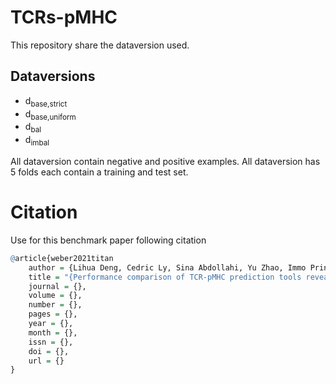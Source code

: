# TCRs-pMHC

This repository share the dataversion used.

## Dataversions

* d<sub>base,strict</sub>
* d<sub>base,uniform</sub>
* d<sub>bal</sub>
* d<sub>imbal</sub>

All dataversion contain negative and positive examples. All dataversion has 5 folds each contain a training and test set.


# Citation
Use for this benchmark paper following citation
```r
@article{weber2021titan
    author = {Lihua Deng, Cedric Ly, Sina Abdollahi, Yu Zhao, Immo Prinz and Stefan Bonn},
    title = "{Performance comparison of TCR-pMHC prediction tools reveals a strong data dependency}",
    journal = {},
    volume = {},
    number = {},
    pages = {},
    year = {},
    month = {},
    issn = {},
    doi = {},
    url = {}
}
```
